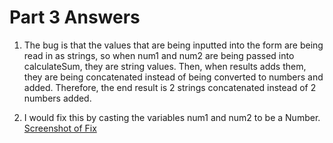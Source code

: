 # Part 3 Answers


1. The bug is that the values that are being inputted into the form are being read in as strings, so when num1 and num2 are being passed into calculateSum, they are string values. Then, when results adds them, they are being concatenated instead of being converted to numbers and added. Therefore, the end result is 2 strings concatenated instead of 2 numbers added.

2. I would fix this by casting the variables num1 and num2 to be a Number. [Screenshot of Fix](./fix.png)